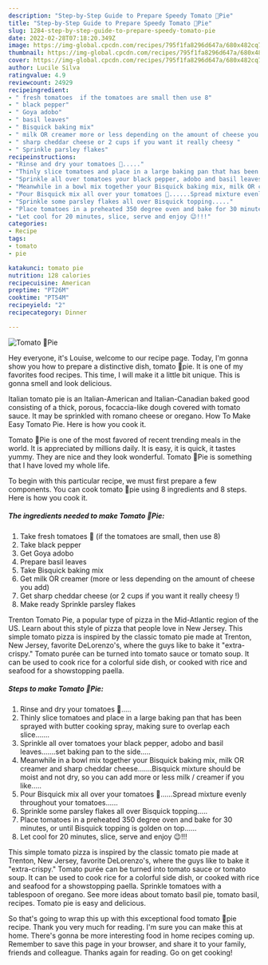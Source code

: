 ```yaml
---
description: "Step-by-Step Guide to Prepare Speedy Tomato 🍅Pie"
title: "Step-by-Step Guide to Prepare Speedy Tomato 🍅Pie"
slug: 1284-step-by-step-guide-to-prepare-speedy-tomato-pie
date: 2022-02-28T07:18:20.349Z
image: https://img-global.cpcdn.com/recipes/795f1fa8296d647a/680x482cq70/tomato-pie-recipe-main-photo.jpg
thumbnail: https://img-global.cpcdn.com/recipes/795f1fa8296d647a/680x482cq70/tomato-pie-recipe-main-photo.jpg
cover: https://img-global.cpcdn.com/recipes/795f1fa8296d647a/680x482cq70/tomato-pie-recipe-main-photo.jpg
author: Lucile Silva
ratingvalue: 4.9
reviewcount: 24929
recipeingredient:
- " fresh tomatoes  if the tomatoes are small then use 8"
- " black pepper"
- " Goya adobo"
- " basil leaves"
- " Bisquick baking mix"
- " milk OR creamer more or less depending on the amount of cheese you add"
- " sharp cheddar cheese or 2 cups if you want it really cheesy "
- " Sprinkle parsley flakes"
recipeinstructions:
- "Rinse and dry your tomatoes 🍅....."
- "Thinly slice tomatoes and place in a large baking pan that has been sprayed with butter cooking spray, making sure to overlap each slice......."
- "Sprinkle all over tomatoes your black pepper, adobo and basil leaves.......set baking pan to the side....."
- "Meanwhile in a bowl mix together your Bisquick baking mix, milk OR creamer and sharp cheddar cheese.......Bisquick mixture should be moist and not dry, so you can add more or less milk / creamer if you like....."
- "Pour Bisquick mix all over your tomatoes 🍅......Spread mixture evenly throughout your tomatoes......"
- "Sprinkle some parsley flakes all over Bisquick topping....."
- "Place tomatoes in a preheated 350 degree oven and bake for 30 minutes, or until Bisquick topping is golden on top......"
- "Let cool for 20 minutes, slice, serve and enjoy 😉!!!"
categories:
- Recipe
tags:
- tomato
- pie

katakunci: tomato pie 
nutrition: 128 calories
recipecuisine: American
preptime: "PT26M"
cooktime: "PT54M"
recipeyield: "2"
recipecategory: Dinner

---
```



![Tomato 🍅Pie](https://img-global.cpcdn.com/recipes/795f1fa8296d647a/680x482cq70/tomato-pie-recipe-main-photo.jpg)

Hey everyone, it's Louise, welcome to our recipe page. Today, I'm gonna show you how to prepare a distinctive dish, tomato 🍅pie. It is one of my favorites food recipes. This time, I will make it a little bit unique. This is gonna smell and look delicious.

Italian tomato pie is an Italian-American and Italian-Canadian baked good consisting of a thick, porous, focaccia-like dough covered with tomato sauce. It may be sprinkled with romano cheese or oregano. How To Make Easy Tomato Pie. Here is how you cook it.

Tomato 🍅Pie is one of the most favored of recent trending meals in the world. It is appreciated by millions daily. It is easy, it is quick, it tastes yummy. They are nice and they look wonderful. Tomato 🍅Pie is something that I have loved my whole life.


To begin with this particular recipe, we must first prepare a few components. You can cook tomato 🍅pie using 8 ingredients and 8 steps. Here is how you cook it.

<!--inarticleads1-->

##### The ingredients needed to make Tomato 🍅Pie:

1. Take  fresh tomatoes 🍅 (if the tomatoes are small, then use 8)
1. Take  black pepper
1. Get  Goya adobo
1. Prepare  basil leaves
1. Take  Bisquick baking mix
1. Get  milk OR creamer (more or less depending on the amount of cheese you add)
1. Get  sharp cheddar cheese (or 2 cups if you want it really cheesy !)
1. Make ready  Sprinkle parsley flakes


Trenton Tomato Pie, a popular type of pizza in the Mid-Atlantic region of the US. Learn about this style of pizza that people love in New Jersey. This simple tomato pizza is inspired by the classic tomato pie made at Trenton, New Jersey, favorite DeLorenzo&#39;s, where the guys like to bake it &#34;extra-crispy.&#34; Tomato purée can be turned into tomato sauce or tomato soup. It can be used to cook rice for a colorful side dish, or cooked with rice and seafood for a showstopping paella. 

<!--inarticleads2-->

##### Steps to make Tomato 🍅Pie:

1. Rinse and dry your tomatoes 🍅.....
1. Thinly slice tomatoes and place in a large baking pan that has been sprayed with butter cooking spray, making sure to overlap each slice.......
1. Sprinkle all over tomatoes your black pepper, adobo and basil leaves.......set baking pan to the side.....
1. Meanwhile in a bowl mix together your Bisquick baking mix, milk OR creamer and sharp cheddar cheese.......Bisquick mixture should be moist and not dry, so you can add more or less milk / creamer if you like.....
1. Pour Bisquick mix all over your tomatoes 🍅......Spread mixture evenly throughout your tomatoes......
1. Sprinkle some parsley flakes all over Bisquick topping.....
1. Place tomatoes in a preheated 350 degree oven and bake for 30 minutes, or until Bisquick topping is golden on top......
1. Let cool for 20 minutes, slice, serve and enjoy 😉!!!


This simple tomato pizza is inspired by the classic tomato pie made at Trenton, New Jersey, favorite DeLorenzo&#39;s, where the guys like to bake it &#34;extra-crispy.&#34; Tomato purée can be turned into tomato sauce or tomato soup. It can be used to cook rice for a colorful side dish, or cooked with rice and seafood for a showstopping paella. Sprinkle tomatoes with a tablespoon of oregano. See more ideas about tomato basil pie, tomato basil, recipes. Tomato pie is easy and delicious. 

So that's going to wrap this up with this exceptional food tomato 🍅pie recipe. Thank you very much for reading. I'm sure you can make this at home. There's gonna be more interesting food in home recipes coming up. Remember to save this page in your browser, and share it to your family, friends and colleague. Thanks again for reading. Go on get cooking!
